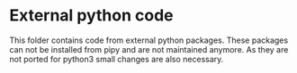 # External python code

This folder contains code from external python packages.
These packages can not be installed from pipy and are not maintained anymore.
As they are not ported for python3 small changes are also necessary.
